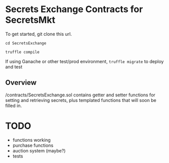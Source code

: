 # Secrets Exchange Contracts for SecretsMkt

To get started, git clone this url.

`cd SecretsExchange`

`truffle compile`

If using Ganache or other test/prod environment, `truffle migrate` to deploy and test


## Overview

/contracts/SecretsExchange.sol contains getter and setter functions for setting and retrieving secrets, plus templated functions that will soon be filled in.

# TODO

- functions working
- purchase functions
- auction system (maybe?)
- tests
